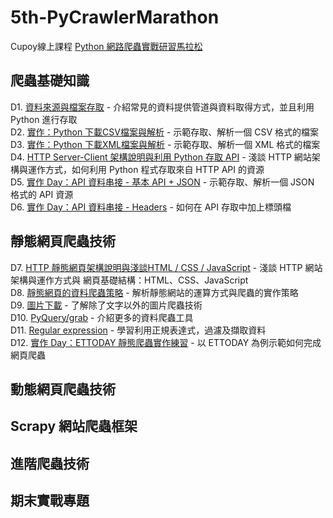 # 5th-PyCrawlerMarathon
Cupoy線上課程 [Python 網路爬蟲實戰研習馬拉松](https://www.cupoy.com/event/pycrawler/missions)
## 爬蟲基礎知識
D1. [資料來源與檔案存取](https://github.com/sung-yi-wang/5th-PyCrawlerMarathon/tree/main/D001) - 介紹常見的資料提供管道與資料取得方式，並且利用 Python 進行存取  
D2. [實作：Python 下載CSV檔案與解析](https://github.com/sung-yi-wang/5th-PyCrawlerMarathon/tree/main/D002) - 示範存取、解析一個 CSV 格式的檔案  
D3. [實作：Python 下載XML檔案與解析](https://github.com/sung-yi-wang/5th-PyCrawlerMarathon/tree/main/D003) - 示範存取、解析一個 XML 格式的檔案  
D4. [HTTP Server-Client 架構說明與利用 Python 存取 API](https://github.com/sung-yi-wang/5th-PyCrawlerMarathon/tree/main/D004) - 淺談 HTTP 網站架構與運作方式，如何利用 Python 程式存取來自 HTTP API 的資源  
D5. [實作 Day：API 資料串接 - 基本 API + JSON](https://github.com/sung-yi-wang/5th-PyCrawlerMarathon/tree/main/D005) - 示範存取、解析一個 JSON 格式的 API 資源  
D6. [實作 Day：API 資料串接 - Headers](https://github.com/sung-yi-wang/5th-PyCrawlerMarathon/tree/main/D006) - 如何在 API 存取中加上標頭檔  
## 靜態網頁爬蟲技術
D7. [HTTP 靜態網頁架構說明與淺談HTML / CSS / JavaScript](https://github.com/sung-yi-wang/5th-PyCrawlerMarathon/tree/main/D007) - 淺談 HTTP 網站架構與運作方式與 網頁基礎結構：HTML、CSS、JavaScript  
D8. [靜態網頁的資料爬蟲策略](https://github.com/sung-yi-wang/5th-PyCrawlerMarathon/tree/main/D008) - 解析靜態網站的運算方式與爬蟲的實作策略  
D9. [圖片下載](https://github.com/sung-yi-wang/5th-PyCrawlerMarathon/tree/main/D009) - 了解除了文字以外的圖片爬蟲技術  
D10. [PyQuery/grab](https://github.com/sung-yi-wang/5th-PyCrawlerMarathon/tree/main/D010) - 介紹更多的資料爬蟲工具  
D11. [Regular expression](https://github.com/sung-yi-wang/5th-PyCrawlerMarathon/tree/main/D011) - 學習利用正規表達式，過濾及擷取資料  
D12. [實作 Day：ETTODAY 靜態爬蟲實作練習](https://github.com/sung-yi-wang/5th-PyCrawlerMarathon/tree/main/D012) - 以 ETTODAY 為例示範如何完成網頁爬蟲  
## 動態網頁爬蟲技術

## Scrapy 網站爬蟲框架

## 進階爬蟲技術

## 期末實戰專題